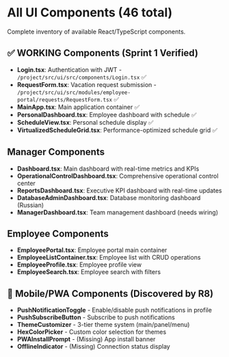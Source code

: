 # All UI Components (46 total)

Complete inventory of available React/TypeScript components.

## ✅ WORKING Components (Sprint 1 Verified)

- **Login.tsx**: Authentication with JWT - `/project/src/ui/src/components/Login.tsx` ✅
- **RequestForm.tsx**: Vacation request submission - `/project/src/ui/src/modules/employee-portal/requests/RequestForm.tsx` ✅
- **MainApp.tsx**: Main application container ✅
- **PersonalDashboard.tsx**: Employee dashboard with schedule ✅
- **ScheduleView.tsx**: Personal schedule display ✅
- **VirtualizedScheduleGrid.tsx**: Performance-optimized schedule grid ✅

## Manager Components

- **Dashboard.tsx**: Main dashboard with real-time metrics and KPIs
- **OperationalControlDashboard.tsx**: Comprehensive operational control center
- **ReportsDashboard.tsx**: Executive KPI dashboard with real-time updates
- **DatabaseAdminDashboard.tsx**: Database monitoring dashboard (Russian)
- **ManagerDashboard.tsx**: Team management dashboard (needs wiring)

## Employee Components

- **EmployeePortal.tsx**: Employee portal main container
- **EmployeeListContainer.tsx**: Employee list with CRUD operations
- **EmployeeProfile.tsx**: Employee profile view
- **EmployeeSearch.tsx**: Employee search with filters


## 🔔 Mobile/PWA Components (Discovered by R8)
- **PushNotificationToggle** - Enable/disable push notifications in profile
- **PushSubscribeButton** - Subscribe to push notifications
- **ThemeCustomizer** - 3-tier theme system (main/panel/menu)
- **HexColorPicker** - Custom color selection for themes
- **PWAInstallPrompt** - (Missing) App install banner
- **OfflineIndicator** - (Missing) Connection status display
